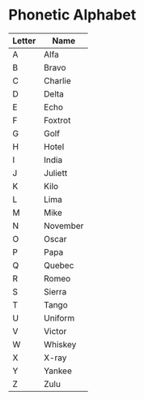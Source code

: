 ﻿# Phonetic Alphabet

|Letter|Name|
|------|----|
|A|Alfa|
|B|Bravo|
|C|Charlie|
|D|Delta|
|E|Echo|
|F|Foxtrot|
|G|Golf|
|H|Hotel|
|I|India|
|J|Juliett|
|K|Kilo|
|L|Lima|
|M|Mike|
|N|November|
|O|Oscar|
|P|Papa|
|Q|Quebec|
|R|Romeo|
|S|Sierra|
|T|Tango|
|U|Uniform|
|V|Victor|
|W|Whiskey|
|X|X-ray|
|Y|Yankee|
|Z|Zulu|